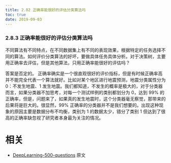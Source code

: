 ```yaml
---
title: 2.02 正确率能很好的评估分类算法吗
toc: true
date: 2019-09-03
---
```


### 2.8.3 正确率能很好的评估分类算法吗

​不同算法有不同特点，在不同数据集上有不同的表现效果，根据特定的任务选择不同的算法。如何评价分类算法的好坏，要做具体任务具体分析。对于决策树，主要用正确率去评估，但是其他算法，只用正确率能很好的评估吗？

​答案是否定的。
​
正确率确实是一个很直观很好的评价指标，但是有时候正确率高并不能完全代表一个算法就好。比如对某个地区进行地震预测，地震分类属性分为 $0$：不发生地震、$1$ 发生地震。我们都知道，不发生的概率是极大的，对于分类器而言，如果分类器不加思考，对每一个测试样例的类别都划分为 $0$，达到 $99\%$ 的正确率，但是，问题来了，如果真的发生地震时，这个分类器毫无察觉，那带来的后果将是巨大的。很显然，$99\%$ 正确率的分类器并不是我们想要的。出现这种现象的原因主要是数据分布不均衡，类别为 1 的数据太少，错分了类别 1 但达到了很高的正确率缺忽视了研究者本身最为关注的情况。





# 相关

- [DeepLearning-500-questions](https://github.com/scutan90/DeepLearning-500-questions) 原文
